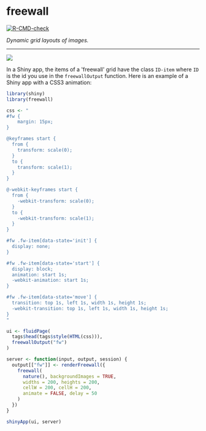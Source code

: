 # freewall

<!-- badges: start -->
[![R-CMD-check](https://github.com/stla/freewall/actions/workflows/R-CMD-check.yaml/badge.svg)](https://github.com/stla/freewall/actions/workflows/R-CMD-check.yaml)
<!-- badges: end -->

*Dynamic grid layouts of images.*

____

![](https://raw.githubusercontent.com/stla/freewall/main/inst/gif/freewall.gif)

In a Shiny app, the items of a 'freewall' grid have the class `ID-item` where 
`ID` is the id you use in the `freewallOutput` function. Here is an example of 
a Shiny app with a CSS3 animation:

```r
library(shiny)
library(freewall)

css <- "
#fw {
	margin: 15px;
}

@keyframes start {
  from {
    transform: scale(0);
  }
  to {
    transform: scale(1);
  }
}

@-webkit-keyframes start {
  from {
    -webkit-transform: scale(0);
  }
  to {
    -webkit-transform: scale(1);
  }
}

#fw .fw-item[data-state='init'] {
  display: none;
}

#fw .fw-item[data-state='start'] {
  display: block;
  animation: start 1s;
  -webkit-animation: start 1s;
}

#fw .fw-item[data-state='move'] {
  transition: top 1s, left 1s, width 1s, height 1s;
  -webkit-transition: top 1s, left 1s, width 1s, height 1s;
}
"

ui <- fluidPage(
  tags$head(tags$style(HTML(css))),
  freewallOutput("fw")
)

server <- function(input, output, session) {
  output[["fw"]] <- renderFreewall({
    freewall(
      nature(), backgroundImages = TRUE,
      widths = 200, heights = 200,
      cellW = 200, cellH = 200,
      animate = FALSE, delay = 50
    )
  })
}

shinyApp(ui, server)
```
